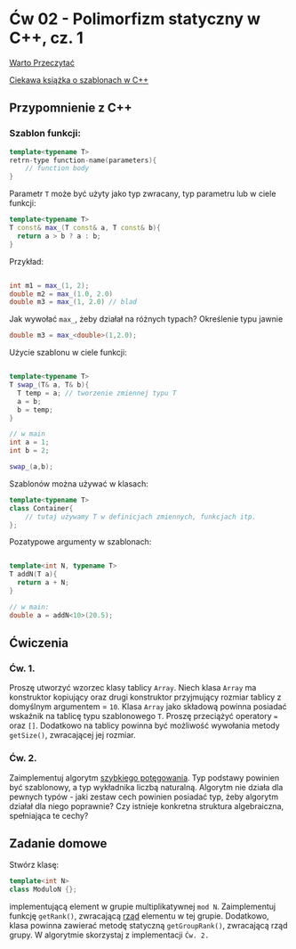 

# Ćw 02 - Polimorfizm statyczny w C++, cz. 1

[Warto Przeczytać](https://www.tutorialspoint.com/cplusplus/cpp_templates.htm)

[Ciekawa książka o szablonach w C++](https://bonito.pl/k-90460015-od-matematyki-do-programowania-uogolnionego)


## Przypomnienie z C++

### Szablon funkcji:

```C++
template<typename T>
retrn-type function-name(parameters){
    // function body
}
```

Parametr `T` może być użyty jako typ zwracany, typ parametru lub w ciele funkcji:

```C++
template<typename T>
T const& max_(T const& a, T const& b){
  return a > b ? a : b;
}
```

Przykład:

```C++

int m1 = max_(1, 2);
double m2 = max_(1.0, 2.0)
double m3 = max_(1, 2.0) // blad
```

Jak wywołać `max_`, żeby działał na różnych typach? Określenie typu jawnie

```C++
double m3 = max_<double>(1,2.0);
```

Użycie szablonu w ciele funkcji:

```C++

template<typename T>
T swap_(T& a, T& b){
  T temp = a; // tworzenie zmiennej typu T
  a = b;
  b = temp;
}

// w main
int a = 1;
int b = 2;

swap_(a,b);
```

Szablonów można używać w klasach:

```C++
template<typename T>
class Container{
    // tutaj używamy T w definicjach zmiennych, funkcjach itp.
};

```

Pozatypowe argumenty w szablonach:

```C++

template<int N, typename T>
T addN(T a){
  return a + N;
}

// w main:
double a = addN<10>(20.5);

```

## Ćwiczenia

### Ćw. 1.

Proszę utworzyć wzorzec klasy tablicy `Array`. Niech klasa `Array` ma konstruktor kopiujący oraz drugi konstruktor przyjmujący rozmiar tablicy z domyślnym argumentem = `10`. Klasa `Array` jako składową powinna posiadać wskaźnik na tablicę typu szablonowego `T`. Proszę przeciążyć operatory `=` oraz `[]`. Dodatkowo na tablicy powinna być możliwość wywołania metody `getSize()`, zwracającej jej rozmiar.

### Ćw. 2.

Zaimplementuj algorytm [szybkiego potęgowania](https://pl.wikipedia.org/wiki/Algorytm_szybkiego_pot%C4%99gowania). Typ podstawy powinien być szablonowy, a typ wykładnika liczbą naturalną. Algorytm nie działa dla pewnych typów - jaki zestaw cech powinien posiadać typ, żeby algorytm działał dla niego poprawnie? Czy istnieje konkretna struktura algebraiczna, spełniająca te cechy?

## Zadanie domowe

Stwórz klasę:

```C++
template<int N>
class ModuloN {};
```

implementującą element w grupie multiplikatywnej `mod N`. Zaimplementuj funkcję `getRank()`, zwracającą [rząd](https://pl.wikipedia.org/wiki/Rz%C4%85d_w_grupie_multiplikatywnej) elementu w tej grupie. Dodatkowo, klasa powinna zawierać metodę statyczną `getGroupRank()`, zwracającą rząd grupy. W algorytmie skorzystaj z implementacji `Ćw. 2.`